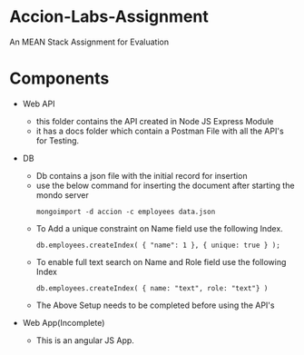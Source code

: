 # Accion-Labs-Assignment
An MEAN Stack Assignment for Evaluation

# Components

* Web API
  - this folder contains the API created in Node JS Express Module
  - it has a docs folder which contain a Postman File with all the API's for Testing.

* DB
  - Db contains a json file with the initial record for insertion
  - use the below command for inserting the document after starting the mondo server
    ``` 
    mongoimport -d accion -c employees data.json
    ```
  - To Add a unique constraint on Name field use the following Index.
    ```
    db.employees.createIndex( { "name": 1 }, { unique: true } );
    ```
  - To enable full text search on Name and Role field use the following Index
    ```
    db.employees.createIndex( { name: "text", role: "text"} )
    ```
  - The Above Setup needs to be completed before using the API's

* Web App(Incomplete)
  - This is an angular JS App.
  
